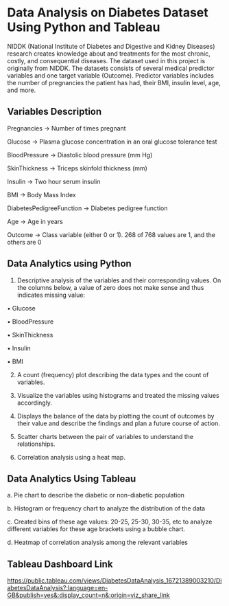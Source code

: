 
# Data Analysis on Diabetes Dataset Using Python and Tableau

NIDDK (National Institute of Diabetes and Digestive and Kidney Diseases) research creates knowledge about and treatments for the most chronic, costly, and consequential diseases. The dataset used in this project is originally from NIDDK. The datasets consists of several medical predictor variables and one target variable (Outcome). Predictor variables includes the number of pregnancies the patient has had, their BMI, insulin level, age, and more.


## Variables Description

Pregnancies -> Number of times pregnant

Glucose -> Plasma glucose concentration in an oral glucose tolerance test

BloodPressure -> Diastolic blood pressure (mm Hg)

SkinThickness -> Triceps skinfold thickness (mm)

Insulin -> Two hour serum insulin

BMI -> Body Mass Index

DiabetesPedigreeFunction -> Diabetes pedigree function

Age -> Age in years

Outcome -> Class variable (either 0 or 1). 268 of 768 values are 1, and the others are 0
## Data Analytics using Python

1. Descriptive analysis of the variables and their corresponding values. On the columns below, a value of zero does not make sense and thus indicates missing value:

  • Glucose

  • BloodPressure

  • SkinThickness

  • Insulin

  • BMI

2. A count (frequency) plot describing the data types and the count of variables. 

3. Visualize the variables using histograms and treated the missing values accordingly.

4. Displays the balance of the data by plotting the count of outcomes by their value and describe the findings and plan a future course of action.

5. Scatter charts between the pair of variables to understand the relationships.

6. Correlation analysis using a heat map.
## Data Analytics Using Tableau

a. Pie chart to describe the diabetic or non-diabetic population

b. Histogram or frequency chart to analyze the distribution of the data

c. Created bins of these age values: 20-25, 25-30, 30-35, etc to analyze different variables for these age brackets using a bubble chart.

d. Heatmap of correlation analysis among the relevant variables

## Tableau Dashboard Link
https://public.tableau.com/views/DiabetesDataAnalysis_16721389003210/DiabetesDataAnalysis?:language=en-GB&publish=yes&:display_count=n&:origin=viz_share_link
